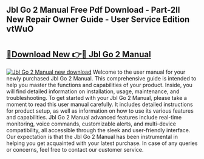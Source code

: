 ## Jbl Go 2 Manual Free Pdf Download - Part-2Il New Repair Owner Guide - User Service Edition vtWuO

# <h2><a href="http://bc45281.oget.top/?id=Jbl+Go+2+Manual">🔗Download New 👉🔴 Jbl Go 2 Manual</a></h2>

[![Jbl Go 2 Manual new download](https://i.imgur.com/5g1atiW.png)](http://bc45281.oget.top/?id=Jbl+Go+2+Manual)
Welcome to the user manual for your newly purchased Jbl Go 2 Manual. This comprehensive guide is intended to help you master the functions and capabilities of your product. Inside, you will find detailed information on installation, usage, maintenance, and troubleshooting. To get started with your Jbl Go 2 Manual, please take a moment to read this user manual carefully. It includes detailed instructions for product setup, as well as information on how to use its various features and capabilities. Jbl Go 2 Manual advanced features include real-time monitoring, voice commands, customizable alerts, and multi-device compatibility, all accessible through the sleek and user-friendly interface. Our expectation is that the Jbl Go 2 Manual has been instrumental in helping you get acquainted with your latest purchase. In case of any queries or concerns, feel free to contact our customer service.
